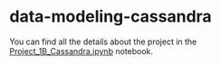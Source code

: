 # data-modeling-cassandra
You can find all the details about the project in the [Project_1B_Cassandra.ipynb](https://www.google.com) notebook.
